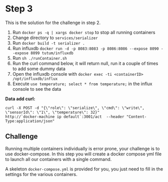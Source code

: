 # Step 3
This is the solution for the challenge in step 2.

1. Run `docker ps -q | xargs docker stop` to stop all running containers
2. Change directory to `services/serializer`
3. Run `docker build -t serializer .`
4. Run influxdb `docker run -d -p 8083:8083 -p 8086:8086 --expose 8090 --expose 8099 tutum/influxdb`
5. Run `sh ./runContainer.sh`
6. Run the curl command below, it will return null, run it a couple of times to add some dummy data
7. Open the influxdb console with `docker exec -ti <containerID> /opt/influxdb/influx`
8. Execute `use temperature; select * from temperature;` in the influx console to see the data

__Data add curl:__
```
curl -X POST -d "{\"role\": \"serialize\", \"cmd\": \"write\", \"sensorId\": \"1\", \"temperature\": 32}"
http://`docker-machine ip default`:3001/act  --header "Content-Type:application/json"
```

## Challenge
Running multiple containers individually is error prone, your challenge
is to use docker-compose. In this step you will create a docker compose
yml file to launch all our containers with a single command.

A skeleton `docker-compose.yml` is provided for you, you just need to
fill in the settings for the various containers.
